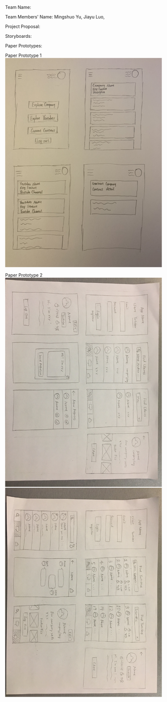 Team Name: 

Team Members' Name: Mingshuo Yu, Jiayu Luo, 

Project Proposal: 

Storyboards:

Paper Prototypes:

Paper Prototype 1
![alt text](IMG_6391.jpg)

Paper Prototype 2
![alt text](prototype2-1.JPG)
![alt text](prototype2-2.JPG)
